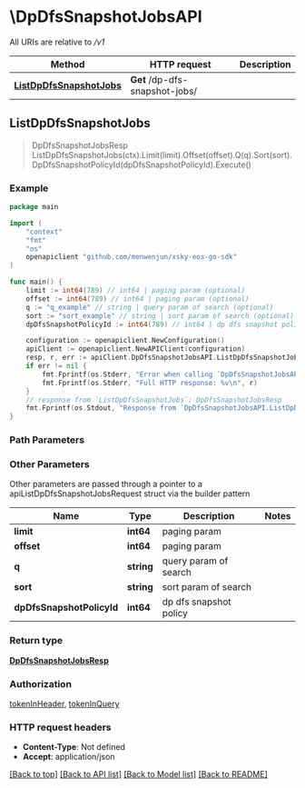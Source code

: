 # \DpDfsSnapshotJobsAPI

All URIs are relative to */v1*

Method | HTTP request | Description
------------- | ------------- | -------------
[**ListDpDfsSnapshotJobs**](DpDfsSnapshotJobsAPI.md#ListDpDfsSnapshotJobs) | **Get** /dp-dfs-snapshot-jobs/ | 



## ListDpDfsSnapshotJobs

> DpDfsSnapshotJobsResp ListDpDfsSnapshotJobs(ctx).Limit(limit).Offset(offset).Q(q).Sort(sort).DpDfsSnapshotPolicyId(dpDfsSnapshotPolicyId).Execute()





### Example

```go
package main

import (
	"context"
	"fmt"
	"os"
	openapiclient "github.com/menwenjun/xsky-eos-go-sdk"
)

func main() {
	limit := int64(789) // int64 | paging param (optional)
	offset := int64(789) // int64 | paging param (optional)
	q := "q_example" // string | query param of search (optional)
	sort := "sort_example" // string | sort param of search (optional)
	dpDfsSnapshotPolicyId := int64(789) // int64 | dp dfs snapshot policy (optional)

	configuration := openapiclient.NewConfiguration()
	apiClient := openapiclient.NewAPIClient(configuration)
	resp, r, err := apiClient.DpDfsSnapshotJobsAPI.ListDpDfsSnapshotJobs(context.Background()).Limit(limit).Offset(offset).Q(q).Sort(sort).DpDfsSnapshotPolicyId(dpDfsSnapshotPolicyId).Execute()
	if err != nil {
		fmt.Fprintf(os.Stderr, "Error when calling `DpDfsSnapshotJobsAPI.ListDpDfsSnapshotJobs``: %v\n", err)
		fmt.Fprintf(os.Stderr, "Full HTTP response: %v\n", r)
	}
	// response from `ListDpDfsSnapshotJobs`: DpDfsSnapshotJobsResp
	fmt.Fprintf(os.Stdout, "Response from `DpDfsSnapshotJobsAPI.ListDpDfsSnapshotJobs`: %v\n", resp)
}
```

### Path Parameters



### Other Parameters

Other parameters are passed through a pointer to a apiListDpDfsSnapshotJobsRequest struct via the builder pattern


Name | Type | Description  | Notes
------------- | ------------- | ------------- | -------------
 **limit** | **int64** | paging param | 
 **offset** | **int64** | paging param | 
 **q** | **string** | query param of search | 
 **sort** | **string** | sort param of search | 
 **dpDfsSnapshotPolicyId** | **int64** | dp dfs snapshot policy | 

### Return type

[**DpDfsSnapshotJobsResp**](DpDfsSnapshotJobsResp.md)

### Authorization

[tokenInHeader](../README.md#tokenInHeader), [tokenInQuery](../README.md#tokenInQuery)

### HTTP request headers

- **Content-Type**: Not defined
- **Accept**: application/json

[[Back to top]](#) [[Back to API list]](../README.md#documentation-for-api-endpoints)
[[Back to Model list]](../README.md#documentation-for-models)
[[Back to README]](../README.md)

